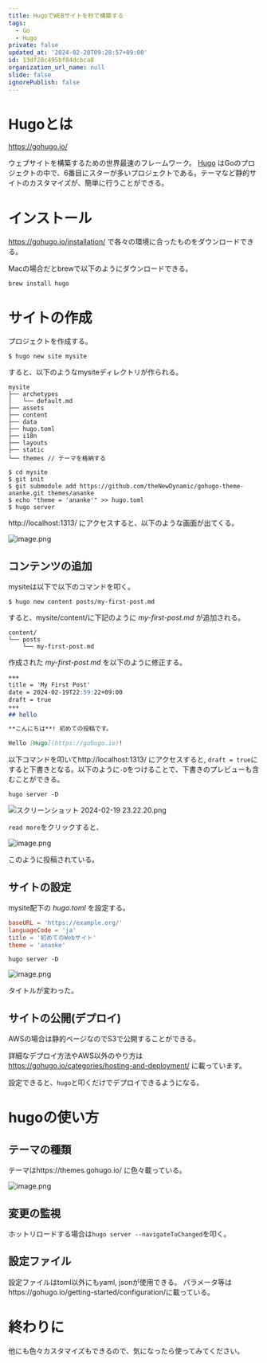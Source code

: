 ```yaml
---
title: HugoでWEBサイトを秒で構築する
tags:
  - Go
  - Hugo
private: false
updated_at: '2024-02-20T09:28:57+09:00'
id: 13df28c495bf84dcbca8
organization_url_name: null
slide: false
ignorePublish: false
---
```


# Hugoとは

https://gohugo.io/

ウェブサイトを構築するための世界最速のフレームワーク。
[Hugo](https://github.com/gohugoio/hugo) はGoのプロジェクトの中で、6番目にスターが多いプロジェクトである。テーマなど静的サイトのカスタマイズが、簡単に行うことができる。

# インストール

https://gohugo.io/installation/ で各々の環境に合ったものをダウンロードできる。

Macの場合だとbrewで以下のようにダウンロードできる。

```
brew install hugo
```

# サイトの作成

プロジェクトを作成する。

```shell-session
$ hugo new site mysite
```

すると、以下のようなmysiteディレクトリが作られる。

```
mysite
├── archetypes
│   └── default.md
├── assets
├── content
├── data
├── hugo.toml
├── i18n
├── layouts
├── static 
└── themes // テーマを格納する
```

```shell-session
$ cd mysite
$ git init
$ git submodule add https://github.com/theNewDynamic/gohugo-theme-ananke.git themes/ananke
$ echo "theme = 'ananke'" >> hugo.toml
$ hugo server
```

http://localhost:1313/ にアクセスすると、以下のような画面が出てくる。

![image.png](https://qiita-image-store.s3.ap-northeast-1.amazonaws.com/0/156096/57a61aa7-82c8-8c5c-e192-4026a1c61bad.png)

## コンテンツの追加

mysiteは以下で以下のコマンドを叩く。

```shell-session
$ hugo new content posts/my-first-post.md
```

すると、mysite/content/に下記のように *my-first-post.md* が追加される。

```
content/
└── posts
    └── my-first-post.md
```

作成された *my-first-post.md* を以下のように修正する。

```markdown:content/posts/my-first-post.md
+++
title = 'My First Post'
date = 2024-02-19T22:59:22+09:00
draft = true
+++
## hello

**こんにちは**! 初めての投稿です。

Hello [Hugo](https://gohugo.io)!
```

以下コマンドを叩いてhttp://localhost:1313/ にアクセスすると,
`draft = true`にすると下書きとなる。以下のように`-D`をつけることで、下書きのプレビューも含むことができる。

```
hugo server -D
```

![スクリーンショット 2024-02-19 23.22.20.png](https://qiita-image-store.s3.ap-northeast-1.amazonaws.com/0/156096/d37d4a73-3738-2266-d5c5-fab2243d3729.png)

`read more`をクリックすると、

![image.png](https://qiita-image-store.s3.ap-northeast-1.amazonaws.com/0/156096/a45a3f17-a40b-73f4-c1b3-17c62f79cd93.png)

このように投稿されている。

## サイトの設定

mysite配下の *hugo.toml* を設定する。

```hugo.toml
baseURL = 'https://example.org/'
languageCode = 'ja'
title = '初めてのWebサイト'
theme = 'ananke'
```

```
hugo server -D
```

![image.png](https://qiita-image-store.s3.ap-northeast-1.amazonaws.com/0/156096/37e9669a-35c4-c881-511b-59e545dfa35b.png)

タイトルが変わった。


## サイトの公開(デプロイ)

AWSの場合は静的ページなのでS3で公開することができる。

詳細なデプロイ方法やAWS以外のやり方は https://gohugo.io/categories/hosting-and-deployment/ に載っています。

設定できると、`hugo`と叩くだけでデプロイできるようになる。

# hugoの使い方

## テーマの種類

テーマはhttps://themes.gohugo.io/ に色々載っている。

![image.png](https://qiita-image-store.s3.ap-northeast-1.amazonaws.com/0/156096/bce3c236-a01c-859f-ba61-d614b001ef7f.png)

## 変更の監視

ホットリロードする場合は`hugo server --navigateToChanged`を叩く。

## 設定ファイル

設定ファイルはtoml以外にもyaml, jsonが使用できる。
パラメータ等はhttps://gohugo.io/getting-started/configuration/に載っている。

# 終わりに

他にも色々カスタマイズもできるので、気になったら使ってみてください。
